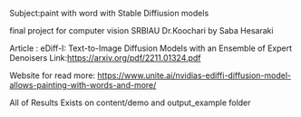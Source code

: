 
Subject:paint with word with Stable Diffiusion models 

final  project for computer vision SRBIAU Dr.Koochari by Saba Hesaraki 


Article : eDiff-I: Text-to-Image Diffusion Models with an Ensemble of Expert Denoisers     Link:https://arxiv.org/pdf/2211.01324.pdf


Website for read more: https://www.unite.ai/nvidias-ediffi-diffusion-model-allows-painting-with-words-and-more/


All of Results Exists on content/demo  and output_example  folder  


